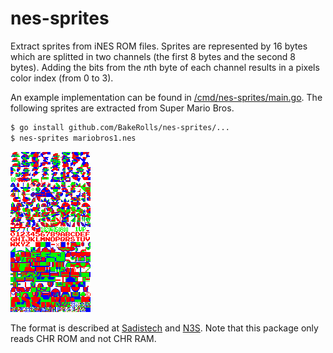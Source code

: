 # nes-sprites

Extract sprites from iNES ROM files. Sprites are represented by 16 bytes which are splitted in two channels (the first 8 bytes and the second 8 bytes). Adding the bits from the *n*th byte of each channel results in a pixels color index (from 0 to 3).

An example implementation can be found in [/cmd/nes-sprites/main.go](/cmd/nes-sprites/main.go). The following sprites are extracted from Super Mario Bros.

```bash
$ go install github.com/BakeRolls/nes-sprites/...
$ nes-sprites mariobros1.nes
```

![Sprites](/sprites.png)

The format is described at [Sadistech](https://sadistech.com/nesromtool/romdoc.html) and [N3S](https://n3s.io/index.php?title=How_It_Works). Note that this package only reads CHR ROM and not CHR RAM.
